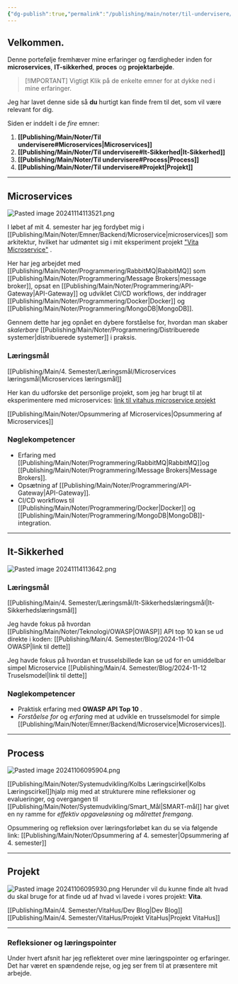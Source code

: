 ```yaml
---
{"dg-publish":true,"permalink":"/publishing/main/noter/til-undervisere/","created":"2024-11-06T08:03:50.650+01:00"}
---
```


## Velkommen.
Denne portefølje fremhæver mine erfaringer og færdigheder inden for **microservices**, **IT-sikkerhed**, **proces** og **projektarbejde**.

> [!IMPORTANT] Vigtigt
> Klik på de enkelte emner for at dykke ned i mine erfaringer.

Jeg har lavet denne side så **du** hurtigt kan finde frem til det, som vil være relevant for dig.

Siden er inddelt i de *fire* emner:
1. **[[Publishing/Main/Noter/Til undervisere#Microservices\|Microservices]]**
2. **[[Publishing/Main/Noter/Til undervisere#It-Sikkerhed\|It-Sikkerhed]]**
3. **[[Publishing/Main/Noter/Til undervisere#Process\|Process]]**
4. **[[Publishing/Main/Noter/Til undervisere#Projekt\|Projekt]]**

---
## Microservices
![Pasted image 20241114113521.png](/img/user/Resource/98_Images/Pasted%20image%2020241114113521.png)

I løbet af mit 4. semester har jeg fordybet mig i [[Publishing/Main/Noter/Emner/Backend/Microservice\|microservices]] som arkitektur, hvilket har udmøntet sig i mit eksperiment projekt ["Vita Microservice"](https://github.com/Abarbesgaard/Vita_Microservice) .

Her har jeg arbejdet med [[Publishing/Main/Noter/Programmering/RabbitMQ\|RabbitMQ]] som [[Publishing/Main/Noter/Programmering/Message Brokers\|message broker]], opsat en [[Publishing/Main/Noter/Programmering/API-Gateway\|API-Gateway]] og udviklet CI/CD workflows, der inddrager [[Publishing/Main/Noter/Programmering/Docker\|Docker]] og [[Publishing/Main/Noter/Programmering/MongoDB\|MongoDB]]. 

Gennem dette  har jeg opnået en dybere forståelse for, hvordan man skaber *skalerbare* [[Publishing/Main/Noter/Programmering/Distribuerede systemer\|distribuerede systemer]] i praksis.

### Læringsmål
[[Publishing/Main/4. Semester/Læringsmål/Microservices læringsmål\|Microservices læringsmål]]

Her kan du udforske det personlige projekt, som jeg har brugt til at eksperimentere med microservices:
[link til vitahus microservice projekt](https://github.com/Abarbesgaard/Vita_Microservice)

[[Publishing/Main/Noter/Opsummering af Microservices\|Opsummering af Microservices]]
### Nøglekompetencer 
- Erfaring med [[Publishing/Main/Noter/Programmering/RabbitMQ\|RabbitMQ]]og [[Publishing/Main/Noter/Programmering/Message Brokers\|Message Brokers]].
- Opsætning af [[Publishing/Main/Noter/Programmering/API-Gateway\|API-Gateway]].
- CI/CD workflows til [[Publishing/Main/Noter/Programmering/Docker\|Docker]] og [[Publishing/Main/Noter/Programmering/MongoDB\|MongoDB]]-integration.

---
## It-Sikkerhed
![Pasted image 20241114113642.png](/img/user/Resource/98_Images/Pasted%20image%2020241114113642.png)
### Læringsmål
[[Publishing/Main/4. Semester/Læringsmål/It-Sikkerhedslæringsmål\|It-Sikkerhedslæringsmål]]

Jeg havde fokus på hvordan [[Publishing/Main/Noter/Teknologi/OWASP\|OWASP]] API top 10 kan se ud direkte i koden:
[[Publishing/Main/4. Semester/Blog/2024-11-04 OWASP\|link til dette]]

Jeg havde fokus på hvordan et trusselsbillede kan se ud for en umiddelbar simpel Microservice
[[Publishing/Main/4. Semester/Blog/2024-11-12 Truselsmodel\|link til dette]]

### Nøglekompetencer 
- Praktisk erfaring med **OWASP API Top 10** .
- *Forståelse for* og *erfaring* med at udvikle en trusselsmodel for simple [[Publishing/Main/Noter/Emner/Backend/Microservice\|Microservices]].

---
## Process
![Pasted image 20241106095904.png](/img/user/Resource/98_Images/Pasted%20image%2020241106095904.png)

[[Publishing/Main/Noter/Systemudvikling/Kolbs Læringscirkel\|Kolbs Læringscirkel]]hjalp mig med at strukturere mine refleksioner og evalueringer, og overgangen til [[Publishing/Main/Noter/Systemudvikling/Smart_Mål\|SMART-mål]] har givet en ny ramme for *effektiv opgaveløsning* og *målrettet fremgang*.

Opsummering og refleksion over læringsforløbet kan du se via følgende link:
[[Publishing/Main/Noter/Opsummering af 4. semester\|Opsummering af 4. semester]]

---
## Projekt
![Pasted image 20241106095930.png](/img/user/Resource/98_Images/Pasted%20image%2020241106095930.png)
Herunder vil du kunne finde alt hvad du skal bruge for at finde ud af hvad vi lavede i vores  projekt: **Vita**.

[[Publishing/Main/4. Semester/VitaHus/Dev Blog\|Dev Blog]]
[[Publishing/Main/4. Semester/VitaHus/Projekt VitaHus\|Projekt VitaHus]]

---
### Refleksioner og læringspointer 
Under hvert afsnit har jeg reflekteret over mine læringspointer og erfaringer. Det har været en spændende rejse, og jeg ser frem til at præsentere mit arbejde.